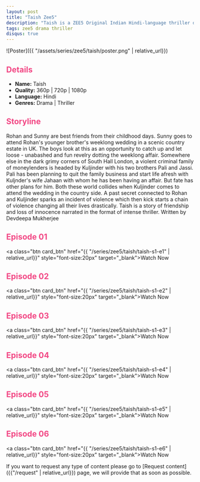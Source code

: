 ```yaml
---
layout: post
title: "Taish Zee5"
description: "Taish is a ZEE5 Original Indian Hindi-language thriller drama film directed by Bejoy Nambiar. "
tags: zee5 drama thriller
disqus: true
---
```

<style>
h2{
    color:#F24784;
}
</style>

![Poster]({{ "/assets/series/zee5/taish/poster.png" | relative_url}})

## Details

* **Name:** Taish
* **Quality:** 360p \| 720p \| 1080p
* **Language:** Hindi
* **Genres:** Drama \| Thriller

## Storyline

Rohan and Sunny are best friends from their childhood days. Sunny goes to attend Rohan's younger brother's weeklong wedding in a scenic country estate in UK. The boys look at this as an opportunity to catch up and let loose - unabashed and fun revelry dotting the weeklong affair. Somewhere else in the dark grimy corners of South Hall London, a violent criminal family of moneylenders is headed by Kuljinder with his two brothers Pali and Jassi. Pali has been planning to quit the family business and start life afresh with Kuljnder's wife Jahaan with whom he has been having an affair. But fate has other plans for him. Both these world collides when Kuljinder comes to attend the wedding in the country side. A past secret connected to Rohan and Kuljinder sparks an incident of violence which then kick starts a chain of violence changing all their lives drastically. Taish is a story of friendship and loss of innocence narrated in the format of intense thriller. Written by Devdeepa Mukherjee

## Episode 01

<a class="btn card_btn" href="{{ "/series/zee5/taish/taish-s1-e1" | relative_url}}" style="font-size:20px" target="_blank">Watch Now</a>

## Episode 02

<a class="btn card_btn" href="{{ "/series/zee5/taish/taish-s1-e2" | relative_url}}" style="font-size:20px" target="_blank">Watch Now</a>

## Episode 03

<a class="btn card_btn" href="{{ "/series/zee5/taish/taish-s1-e3" | relative_url}}" style="font-size:20px" target="_blank">Watch Now</a>

## Episode 04

<a class="btn card_btn" href="{{ "/series/zee5/taish/taish-s1-e4" | relative_url}}" style="font-size:20px" target="_blank">Watch Now</a>

## Episode 05

<a class="btn card_btn" href="{{ "/series/zee5/taish/taish-s1-e5" | relative_url}}" style="font-size:20px" target="_blank">Watch Now</a>

## Episode 06

<a class="btn card_btn" href="{{ "/series/zee5/taish/taish-s1-e6" | relative_url}}" style="font-size:20px" target="_blank">Watch Now</a>


If you want to request any type of content please go to [Request content]({{"/request" | relative_url}}) page, we will provide that as soon as possible.